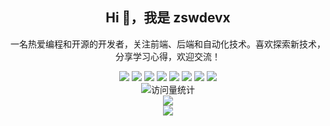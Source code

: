 <div align="center">
  <h2>Hi 👋，我是 zswdevx</h2>
  <p>一名热爱编程和开源的开发者，关注前端、后端和自动化技术。喜欢探索新技术，分享学习心得，欢迎交流！</p>
</div>

<div align="center">
  <img src="https://img.shields.io/badge/HTML5-E34F26?style=for-the-badge&logo=html5&logoColor=white" />
  <img src="https://img.shields.io/badge/CSS3-1572B6?style=for-the-badge&logo=css3&logoColor=white" />
  <img src="https://img.shields.io/badge/React-20232A?style=for-the-badge&logo=react&logoColor=61DAFB" />
  <img src="https://img.shields.io/badge/Vue-35495E?style=for-the-badge&logo=vue.js&logoColor=4FC08D" />
  <img src="https://img.shields.io/badge/TypeScript-007ACC?style=for-the-badge&logo=typescript&logoColor=white" />
  <img src="https://img.shields.io/badge/Node.js-339933?style=for-the-badge&logo=nodedotjs&logoColor=white" />
  <img src="https://img.shields.io/badge/Electron-47848F?style=for-the-badge&logo=electron&logoColor=white" />
  <img src="https://img.shields.io/badge/Rust-000000?style=for-the-badge&logo=rust&logoColor=white" />
</div>

<div align="center">
  <img src="https://komarev.com/ghpvc/?username=zswdevx&label=Views&color=orange&style=flat" alt="访问量统计" />
</div>

<div align="center">
  <img src="https://github-readme-stats.vercel.app/api/top-langs/?username=zswdevx&hide_title=true&hide_border=true&layout=compact&langs_count=6&text_color=333&icon_color=61dafb&bg_color=30,fcf6bd,ffd6e0,cabbe9,aee1e1&border_radius=20&count_private=true" />
  <!-- <img src="https://github-readme-stats.vercel.app/api?username=zswdevx&show_icons=true&hide_title=true&hide_border=true&theme=ambient_gradient" width="420" /> -->
</div>

<div align="center">
  <img src="https://github-readme-activity-graph.vercel.app/graph?username=zswdevx" />
</div>
